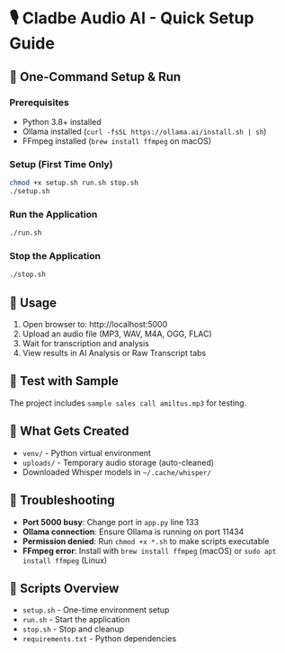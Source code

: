 # 🎙️ Cladbe Audio AI - Quick Setup Guide

## 🚀 One-Command Setup & Run

### Prerequisites
- Python 3.8+ installed
- Ollama installed (`curl -fsSL https://ollama.ai/install.sh | sh`)
- FFmpeg installed (`brew install ffmpeg` on macOS)

### Setup (First Time Only)
```bash
chmod +x setup.sh run.sh stop.sh
./setup.sh
```

### Run the Application
```bash
./run.sh
```

### Stop the Application
```bash
./stop.sh
```

## 📱 Usage
1. Open browser to: http://localhost:5000
2. Upload an audio file (MP3, WAV, M4A, OGG, FLAC)
3. Wait for transcription and analysis
4. View results in AI Analysis or Raw Transcript tabs

## 🧪 Test with Sample
The project includes `sample sales call amiltus.mp3` for testing.

## 📁 What Gets Created
- `venv/` - Python virtual environment
- `uploads/` - Temporary audio storage (auto-cleaned)
- Downloaded Whisper models in `~/.cache/whisper/`

## 🐛 Troubleshooting
- **Port 5000 busy**: Change port in `app.py` line 133
- **Ollama connection**: Ensure Ollama is running on port 11434
- **Permission denied**: Run `chmod +x *.sh` to make scripts executable
- **FFmpeg error**: Install with `brew install ffmpeg` (macOS) or `sudo apt install ffmpeg` (Linux)

## 🔄 Scripts Overview
- `setup.sh` - One-time environment setup
- `run.sh` - Start the application  
- `stop.sh` - Stop and cleanup
- `requirements.txt` - Python dependencies